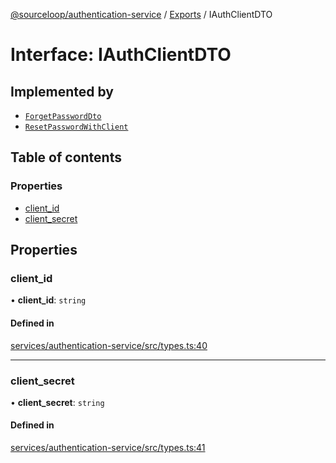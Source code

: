 [@sourceloop/authentication-service](../README.md) / [Exports](../modules.md) / IAuthClientDTO

# Interface: IAuthClientDTO

## Implemented by

- [`ForgetPasswordDto`](../classes/ForgetPasswordDto.md)
- [`ResetPasswordWithClient`](../classes/ResetPasswordWithClient.md)

## Table of contents

### Properties

- [client\_id](IAuthClientDTO.md#client_id)
- [client\_secret](IAuthClientDTO.md#client_secret)

## Properties

### client\_id

• **client\_id**: `string`

#### Defined in

[services/authentication-service/src/types.ts:40](https://github.com/sourcefuse/loopback4-microservice-catalog/blob/a84fe677/services/authentication-service/src/types.ts#L40)

___

### client\_secret

• **client\_secret**: `string`

#### Defined in

[services/authentication-service/src/types.ts:41](https://github.com/sourcefuse/loopback4-microservice-catalog/blob/a84fe677/services/authentication-service/src/types.ts#L41)
